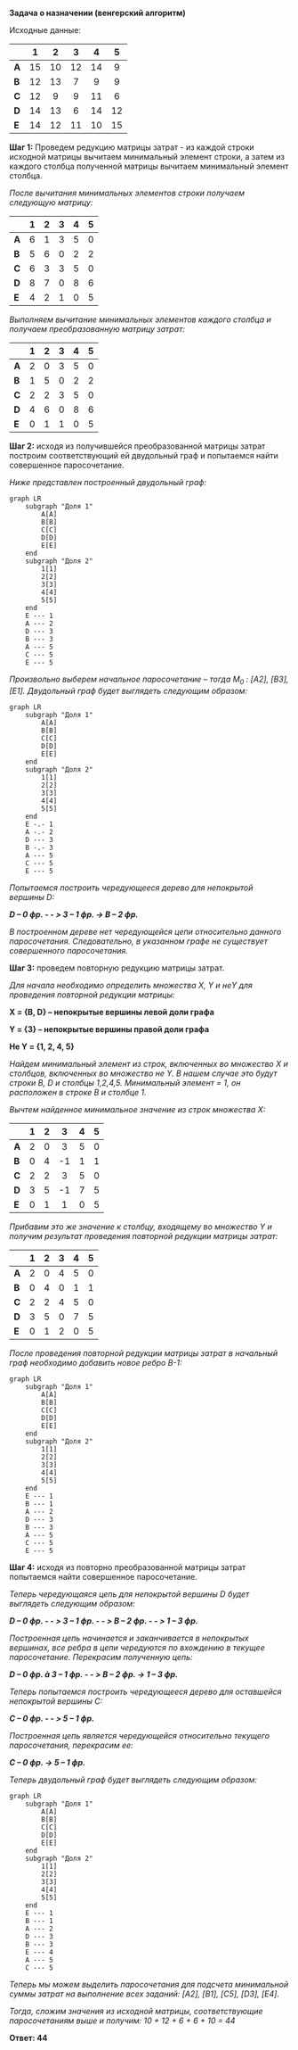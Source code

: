 
**Задача о назначении (венгерский алгоритм)**

Исходные данные:

|       | **1** | **2** | **3** | **4** | **5** |
|-------|:-----:|:-----:|:-----:|:-----:|:-----:|
| **A** |  15   |  10   |  12   |  14   |   9   |
| **B** |  12   |  13   |   7   |   9   |   9   |
| **C** |  12   |   9   |   9   |  11   |   6   |
| **D** |  14   |  13   |   6   |  14   |  12   |
| **E** |  14   |  12   |  11   |  10   |  15   |    


**Шаг 1:** Проведем редукцию матрицы затрат - из каждой строки исходной матрицы вычитаем минимальный элемент строки, а затем из каждого столбца полученной матрицы вычитаем минимальный элемент столбца.

*После вычитания минимальных элементов строки получаем следующую матрицу:*

|       | **1** | **2** | **3** | **4** | **5** |
|-------|:-----:|:-----:|:-----:|:-----:|:-----:|
| **A** |   6   |   1   |   3   |   5   |   0   |
| **B** |   5   |   6   |   0   |   2   |   2   |
| **C** |   6   |   3   |   3   |   5   |   0   |
| **D** |   8   |   7   |   0   |   8   |   6   |
| **E** |   4   |   2   |   1   |   0   |   5   |    


*Выполняем вычитание минимальных элементов каждого столбца и получаем преобразованную матрицу затрат:*

|       | **1** | **2** | **3** | **4** | **5** |
|-------|:-----:|:-----:|:-----:|:-----:|:-----:|
| **A** |   2   |   0   |   3   |   5   |   0   |
| **B** |   1   |   5   |   0   |   2   |   2   |
| **C** |   2   |   2   |   3   |   5   |   0   |
| **D** |   4   |   6   |   0   |   8   |   6   |
| **E** |   0   |   1   |   1   |   0   |   5   |    

**Шаг 2:** исходя из получившейся преобразованной матрицы затрат построим соответствующий ей двудольный граф и попытаемся найти совершенное паросочетание.

*Ниже представлен построенный двудольный граф:*
```mermaid
graph LR
    subgraph "Доля 1"
        A[A]
        B[B]
        C[C]
        D[D]
        E[E]
    end
    subgraph "Доля 2"
        1[1]
        2[2]
        3[3]
        4[4]
        5[5]
    end
    E --- 1
    A --- 2
    D --- 3
    B --- 3
    A --- 5
    C --- 5
    E --- 5
```

<i>Произвольно выберем начальное паросочетание – тогда М<sub>0</sub> : [A2], [B3], [Е1]. Двудольный граф будет выглядеть следующим образом:</i> 

```mermaid
graph LR
    subgraph "Доля 1"
        A[A]
        B[B]
        C[C]
        D[D]
        E[E]
    end
    subgraph "Доля 2"
        1[1]
        2[2]
        3[3]
        4[4]
        5[5]
    end
    E -.- 1
    A -.- 2
    D --- 3
    B -.- 3
    A --- 5
    C --- 5
    E --- 5
```

*Попытаемся построить чередующееся дерево для непокрытой вершины D:* 

***D – 0 фр.   - - >   3 – 1 фр. ->  B – 2 фр.***

*В построенном дереве нет чередующейся цепи относительно данного паросочетания. Следовательно, в указанном графе не существует совершенного паросочетания.* 


**Шаг 3:** проведем повторную редукцию матрицы затрат.

*Для начала необходимо определить множества X, Y и неY для проведения повторной редукции матрицы:*

**X = {B, D} – непокрытые вершины левой доли графа**

**Y = {3} – непокрытые вершины правой доли графа**

**Не Y = {1, 2, 4, 5}**

*Найдем минимальный элемент из строк, включенных во множество X и столбцов, включенных во множество не Y. В нашем случае это будут строки B, D и столбцы 1,2,4,5. Минимальный элемент = 1, он расположен в строке B и столбце 1.*

*Вычтем найденное минимальное значение из строк множества X:*

|       | **1** | **2** | **3** | **4** | **5** |
|-------|:-----:|:-----:|:-----:|:-----:|:-----:|
| **A** |   2   |   0   |   3   |   5   |   0   |
| **B** |   0   |   4   |  -1   |   1   |   1   |
| **C** |   2   |   2   |   3   |   5   |   0   |
| **D** |   3   |   5   |  -1   |   7   |   5   |
| **E** |   0   |   1   |   1   |   0   |   5   |    

*Прибавим это же значение к столбцу, входящему во множество Y и получим результат проведения повторной редукции матрицы затрат:*

|       | **1** | **2** | **3** | **4** | **5** |
|-------|:-----:|:-----:|:-----:|:-----:|:-----:|
| **A** |   2   |   0   |   4   |   5   |   0   |
| **B** |   0   |   4   |   0   |   1   |   1   |
| **C** |   2   |   2   |   4   |   5   |   0   |
| **D** |   3   |   5   |   0   |   7   |   5   |
| **E** |   0   |   1   |   2   |   0   |   5   |

*После проведения повторной редукции матрицы затрат в начальный граф необходимо добавить новое ребро В-1:*

```mermaid
graph LR
    subgraph "Доля 1"
        A[A]
        B[B]
        C[C]
        D[D]
        E[E]
    end
    subgraph "Доля 2"
        1[1]
        2[2]
        3[3]
        4[4]
        5[5]
    end
    E --- 1
    B --- 1
    A --- 2
    D --- 3
    B --- 3
    A --- 5
    C --- 5
    E --- 5
```

**Шаг 4:** исходя из повторно преобразованной матрицы затрат попытаемся найти совершенное паросочетание.

*Теперь чередующаяся цепь для непокрытой вершины D будет выглядеть следующим образом:*

***D – 0 фр.   - - >   3 – 1 фр.   - - >   B – 2 фр.  - - >  1 – 3 фр.***

*Построенная цепь начинается и заканчивается в непокрытых вершинах, все ребра в цепи чередуются по вхождению в текущее паросочетание. Перекрасим полученную цепь:* 

***D – 0 фр.  à   3 – 1 фр.  - - >    B – 2 фр.   ->   1 – 3 фр.***

*Теперь попытаемся построить чередующееся дерево для оставшейся непокрытой вершины С:*

***С – 0 фр.   - - >   5 – 1 фр.***

*Построенная цепь является чередующейся относительно текущего паросочетания, перекрасим ее:*

***С – 0 фр.   ->   5 – 1 фр.***

*Теперь двудольный граф будет выглядеть следующим образом:*

```mermaid
graph LR
    subgraph "Доля 1"
        A[A]
        B[B]
        C[C]
        D[D]
        E[E]
    end
    subgraph "Доля 2"
        1[1]
        2[2]
        3[3]
        4[4]
        5[5]
    end
    E --- 1
    B --- 1
    A --- 2
    D --- 3
    B --- 3
    E --- 4
    A --- 5
    C --- 5
```

*Теперь мы можем выделить паросочетания для подсчета минимальной суммы затрат на выполнение всех заданий: [A2], [B1], [C5], [D3], [E4].* 

*Тогда, сложим значения из исходной матрицы, соответствующие паросочетаниям выше и получим: 10 + 12 + 6 + 6 + 10 = 44*

**Ответ: 44**
